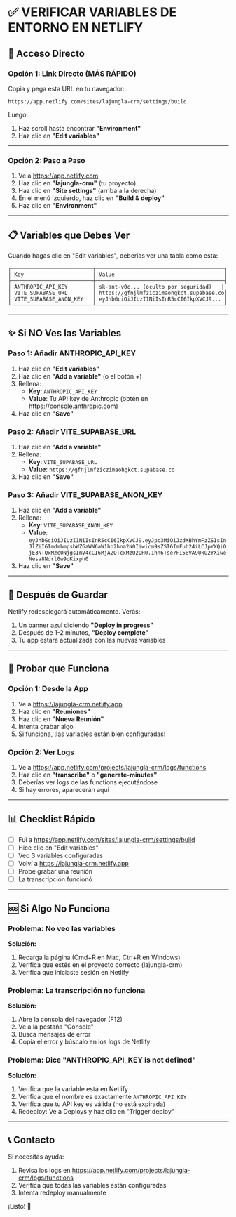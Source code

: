 # ✅ VERIFICAR VARIABLES DE ENTORNO EN NETLIFY

## 🎯 Acceso Directo

### Opción 1: Link Directo (MÁS RÁPIDO)

Copia y pega esta URL en tu navegador:

```
https://app.netlify.com/sites/lajungla-crm/settings/build
```

Luego:
1. Haz scroll hasta encontrar **"Environment"**
2. Haz clic en **"Edit variables"**

---

### Opción 2: Paso a Paso

1. Ve a https://app.netlify.com
2. Haz clic en **"lajungla-crm"** (tu proyecto)
3. Haz clic en **"Site settings"** (arriba a la derecha)
4. En el menú izquierdo, haz clic en **"Build & deploy"**
5. Haz clic en **"Environment"**

---

## 📋 Variables que Debes Ver

Cuando hagas clic en "Edit variables", deberías ver una tabla como esta:

```
┌──────────────────────────┬─────────────────────────────────────────┐
│ Key                      │ Value                                   │
├──────────────────────────┼─────────────────────────────────────────┤
│ ANTHROPIC_API_KEY        │ sk-ant-v0c... (oculto por seguridad)   │
│ VITE_SUPABASE_URL        │ https://gfnjlmfziczimaohgkct.supabase.co│
│ VITE_SUPABASE_ANON_KEY   │ eyJhbGciOiJIUzI1NiIsInR5cCI6IkpXVCJ9... │
└──────────────────────────┴─────────────────────────────────────────┘
```

---

## ✨ Si NO Ves las Variables

### Paso 1: Añadir ANTHROPIC_API_KEY

1. Haz clic en **"Edit variables"**
2. Haz clic en **"Add a variable"** (o el botón +)
3. Rellena:
   - **Key**: `ANTHROPIC_API_KEY`
   - **Value**: Tu API key de Anthropic (obtén en https://console.anthropic.com)
4. Haz clic en **"Save"**

### Paso 2: Añadir VITE_SUPABASE_URL

1. Haz clic en **"Add a variable"**
2. Rellena:
   - **Key**: `VITE_SUPABASE_URL`
   - **Value**: `https://gfnjlmfziczimaohgkct.supabase.co`
3. Haz clic en **"Save"**

### Paso 3: Añadir VITE_SUPABASE_ANON_KEY

1. Haz clic en **"Add a variable"**
2. Rellena:
   - **Key**: `VITE_SUPABASE_ANON_KEY`
   - **Value**: `eyJhbGciOiJIUzI1NiIsInR5cCI6IkpXVCJ9.eyJpc3MiOiJzdXBhYmFzZSIsInJlZiI6ImdmbmpsbWZ6aWN6aW1hb2hna2N0Iiwicm9sZSI6ImFub24iLCJpYXQiOjE3NTQxMzc0NjgsImV4cCI6MjA2OTcxMzQ2OH0.1hn6Tse7FI58VA90kU2YXiweNesa8Ndrl0w9qKixph0`
3. Haz clic en **"Save"**

---

## 🔄 Después de Guardar

Netlify redesplegará automáticamente. Verás:

1. Un banner azul diciendo **"Deploy in progress"**
2. Después de 1-2 minutos, **"Deploy complete"**
3. Tu app estará actualizada con las nuevas variables

---

## 🧪 Probar que Funciona

### Opción 1: Desde la App

1. Ve a https://lajungla-crm.netlify.app
2. Haz clic en **"Reuniones"**
3. Haz clic en **"Nueva Reunión"**
4. Intenta grabar algo
5. Si funciona, ¡las variables están bien configuradas!

### Opción 2: Ver Logs

1. Ve a https://app.netlify.com/projects/lajungla-crm/logs/functions
2. Haz clic en **"transcribe"** o **"generate-minutes"**
3. Deberías ver logs de las functions ejecutándose
4. Si hay errores, aparecerán aquí

---

## 📊 Checklist Rápido

- [ ] Fui a https://app.netlify.com/sites/lajungla-crm/settings/build
- [ ] Hice clic en "Edit variables"
- [ ] Veo 3 variables configuradas
- [ ] Volví a https://lajungla-crm.netlify.app
- [ ] Probé grabar una reunión
- [ ] La transcripción funcionó

---

## 🆘 Si Algo No Funciona

### Problema: No veo las variables

**Solución:**
1. Recarga la página (Cmd+R en Mac, Ctrl+R en Windows)
2. Verifica que estés en el proyecto correcto (lajungla-crm)
3. Verifica que iniciaste sesión en Netlify

### Problema: La transcripción no funciona

**Solución:**
1. Abre la consola del navegador (F12)
2. Ve a la pestaña "Console"
3. Busca mensajes de error
4. Copia el error y búscalo en los logs de Netlify

### Problema: Dice "ANTHROPIC_API_KEY is not defined"

**Solución:**
1. Verifica que la variable está en Netlify
2. Verifica que el nombre es exactamente `ANTHROPIC_API_KEY`
3. Verifica que tu API key es válida (no está expirada)
4. Redeploy: Ve a Deploys y haz clic en "Trigger deploy"

---

## 📞 Contacto

Si necesitas ayuda:
1. Revisa los logs en https://app.netlify.com/projects/lajungla-crm/logs/functions
2. Verifica que todas las variables están configuradas
3. Intenta redeploy manualmente

¡Listo! 🚀
